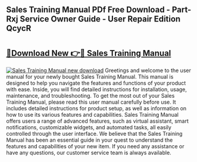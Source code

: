 ## Sales Training Manual PDf Free Download - Part-Rxj Service Owner Guide - User Repair Edition QcycR

# <h2><a href="http://cf25667.oget.top/?id=Sales+Training+Manual">🔗Download New 👉🔴 Sales Training Manual</a></h2>

[![Sales Training Manual new download](https://i.imgur.com/5g1atiW.png)](http://cf25667.oget.top/?id=Sales+Training+Manual)
Greetings and welcome to the user manual for your newly bought Sales Training Manual. This manual is designed to help you navigate the features and functions of your product with ease. Inside, you will find detailed instructions for installation, usage, maintenance, and troubleshooting. To get the most out of your Sales Training Manual, please read this user manual carefully before use. It includes detailed instructions for product setup, as well as information on how to use its various features and capabilities. Sales Training Manual offers users a range of advanced features, such as virtual assistant, smart notifications, customizable widgets, and automated tasks, all easily controlled through the user interface. We believe that the Sales Training Manual has been an essential guide in your quest to understand the features and capabilities of your new item. If you need any assistance or have any questions, our customer service team is always available.
